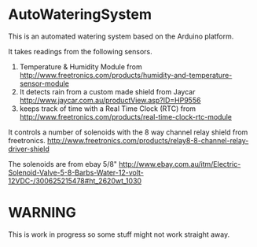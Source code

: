 AutoWateringSystem
==================

This is an automated watering system based on the Arduino platform.

It takes readings from the following sensors.
 
1. Temperature & Humidity Module from
   http://www.freetronics.com/products/humidity-and-temperature-sensor-module
2. It detects rain from a custom made shield from Jaycar
   http://www.jaycar.com.au/productView.asp?ID=HP9556
3. keeps track of time with a Real Time Clock (RTC) from
   http://www.freetronics.com/products/real-time-clock-rtc-module

It controls a number of solenoids with the 8 way channel relay shield from freetronics.
http://www.freetronics.com/products/relay8-8-channel-relay-driver-shield

The solenoids are from ebay 5/8" 
http://www.ebay.com.au/itm/Electric-Solenoid-Valve-5-8-Barbs-Water-12-volt-12VDC-/300625215478#ht_2620wt_1030

WARNING
=======
This is work in progress so some stuff might not work straight away.
